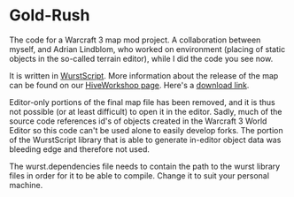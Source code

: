# Gold-Rush
The code for a Warcraft 3 map mod project. A collaboration between myself, and Adrian Lindblom, who worked on environment (placing of static objects in the so-called terrain editor), while I did the code you see now.

It is written in [WurstScript](https://github.com/peq/WurstScript). More information about the release of the map can be found on our [HiveWorkshop page](http://www.hiveworkshop.com/forums/maps-564/gold-rush-v1-1-a-269852/). Here's a [download link](http://www.hiveworkshop.com/forums/maps.php?p=download&id=v5erlj&toast=e08c899705f58a1138d37bb77fd95f57&dateline=1443702416).

Editor-only portions of the final map file has been removed, and it is thus not possible (or at least difficult) to open it in the editor. Sadly, much of the source code references id's of objects created in the Warcraft 3 World Editor so this code can't be used alone to easily develop forks. The portion of the WurstScript library that is able to generate in-editor object data was bleeding edge and therefore not used.

The wurst.dependencies file needs to contain the path to the wurst library files in order for it to be able to compile. Change it to suit your personal machine.
